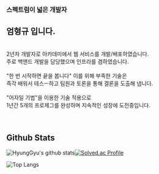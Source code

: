 ### 스펙트럼이 넓은 개발자
## 엄형규 입니다.
<br/> 
2년차 개발자로 아카데미에서 웹 서비스를 개발/배포하였습니다.
<br/> 
주로 백앤드 개발을 담당했으며 인프라를 겸하였습니다.
<br/> 
<br/> 
"한 번 시작하면 끝을 봅니다" 이를 위해 부족한 기술은
<br/> 
즉각 배워서 테스ㅡ하고 팀원과 토론을 통해 결론을 도출해 냅니다.
<br/> 
<br/> 
"어자일 기법"을 이용한 기술 적용으로
<br/> 
1년간 5개의 프로제그를 완성하며 지속적인 성장에 도전중입니다.
<br/> 
<br/> 
<br/> 

## Github Stats  
![HyungGyu's github stats](https://github-readme-stats.vercel.app/api?username=goeom77&show_icons=true&theme=tokyonight)[![Solved.ac Profile](http://mazassumnida.wtf/api/v2/generate_badge?boj=7eom14)](https://solved.ac/7eom14/)
<br/>  

![Top Langs](https://github-readme-stats.vercel.app/api/top-langs/?username=goeom77&layout=compact&theme=dark)

